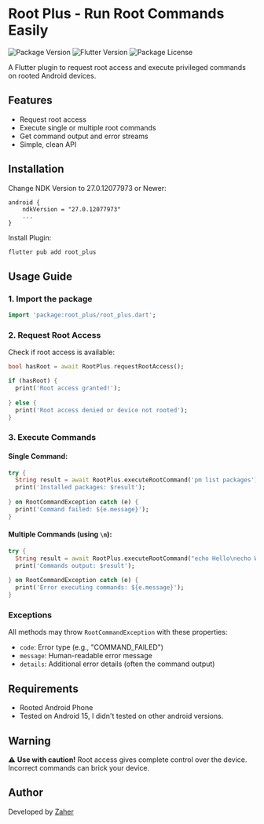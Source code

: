 # Root Plus - Run Root Commands Easily

![Package Version](https://img.shields.io/pub/v/root_plus)
![Flutter Version](https://img.shields.io/badge/flutter-3.32.6-blue)
![Package License](https://img.shields.io/badge/license-MIT-purple.svg)



A Flutter plugin to request root access and execute privileged commands on rooted Android devices.

## Features

- Request root access
- Execute single or multiple root commands
- Get command output and error streams
- Simple, clean API

## Installation

Change NDK Version to 27.0.12077973 or Newer:
```
android {
    ndkVersion = "27.0.12077973"
    ...
}
```
Install Plugin:
```bash
flutter pub add root_plus
```

## Usage Guide

### 1. Import the package

```dart
import 'package:root_plus/root_plus.dart';
```

### 2. Request Root Access

Check if root access is available:

```dart
bool hasRoot = await RootPlus.requestRootAccess();

if (hasRoot) {
  print('Root access granted!');
  
} else {
  print('Root access denied or device not rooted');
}
```

### 3. Execute Commands

#### Single Command:

```dart
try {
  String result = await RootPlus.executeRootCommand('pm list packages');
  print('Installed packages: $result');
  
} on RootCommandException catch (e) {
  print('Command failed: ${e.message}');
}
```

#### Multiple Commands (using ```\n```):

```dart
try {
  String result = await RootPlus.executeRootCommand("echo Hello\necho World\npm list packages");
  print('Commands output: $result');
  
} on RootCommandException catch (e) {
  print('Error executing commands: ${e.message}');
}
```

### Exceptions

All methods may throw `RootCommandException` with these properties:
- `code`: Error type (e.g., "COMMAND_FAILED")
- `message`: Human-readable error message
- `details`: Additional error details (often the command output)

## Requirements

- Rooted Android Phone
- Tested on Android 15, I didn't tested on other android versions.

## Warning

⚠️ **Use with caution!** Root access gives complete control over the device.
Incorrect commands can brick your device.

## Author

Developed by [Zaher](https://github.com/zaher-neon)
